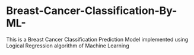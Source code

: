 # Breast-Cancer-Classification-By-ML-
This is a Breast Cancer Classification Prediction Model implemented using Logical Regression algorithm of Machine Learning

